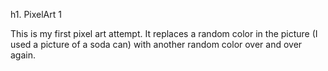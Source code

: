 h1. PixelArt 1

This is my first pixel art attempt. It replaces a random color in the picture (I used a picture of a soda can) with another random color over and over again. 